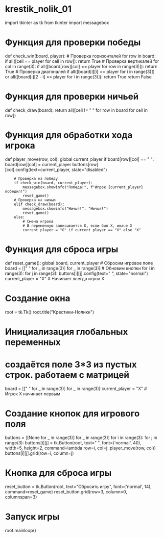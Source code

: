 # krestik_nolik_01
import tkinter as tk
from tkinter import messagebox


# Функция для проверки победы
def check_win(board, player):
    # Проверка горизонталей
    for row in board:
        if all([cell == player for cell in row]):
            return True
    # Проверка вертикалей
    for col in range(3):
        if all([board[row][col] == player for row in range(3)]):
            return True
    # Проверка диагоналей
    if all([board[i][i] == player for i in range(3)]) or all([board[i][2 - i] == player for i in range(3)]):
        return True
    return False


# Функция для проверки ничьей
def check_draw(board):
    return all([cell != " " for row in board for cell in row])


# Функция для обработки хода игрока
def player_move(row, col):
    global current_player
    if board[row][col] == " ":
        board[row][col] = current_player
        buttons[row][col].config(text=current_player, state="disabled")

        # Проверка на победу
        if check_win(board, current_player):
            messagebox.showinfo("Победа!", f"Игрок {current_player} победил!")
            reset_game()
        # Проверка на ничью
        elif check_draw(board):
            messagebox.showinfo("Ничья!", "Ничья!")
            reset_game()
        else:
            # Смена игрока
            # В переменную записывается О, если был Х, иначе Х
            current_player = "O" if current_player == "X" else "X"


# Функция для сброса игры
def reset_game():
    global board, current_player
    # Сбросим игровое поле
    board = [[" " for _ in range(3)] for _ in range(3)]
    # Обновим кнопки
    for i in range(3):
        for j in range(3):
            buttons[i][j].config(text=" ", state="normal")
    current_player = "X"  # Начинает всегда игрок X


# Создание окна
root = tk.Tk()
root.title("Крестики-Нолики")

# Инициализация глобальных переменных
# создаётся поле 3*3 из пустых строк. работаем с матрицей
board = [[" " for _ in range(3)] for _ in range(3)]
current_player = "X"  # Игрок X начинает первым

# Создание кнопок для игрового поля
buttons = [[None for _ in range(3)] for _ in range(3)]
for i in range(3):
    for j in range(3):
        buttons[i][j] = tk.Button(root, text=" ", font=('normal', 40), width=5, height=2,
                                  command=lambda row=i, col=j: player_move(row, col))
        buttons[i][j].grid(row=i, column=j)

# Кнопка для сброса игры
reset_button = tk.Button(root, text="Сбросить игру", font=('normal', 14), command=reset_game)
reset_button.grid(row=3, column=0, columnspan=3)

# Запуск игры
root.mainloop()
